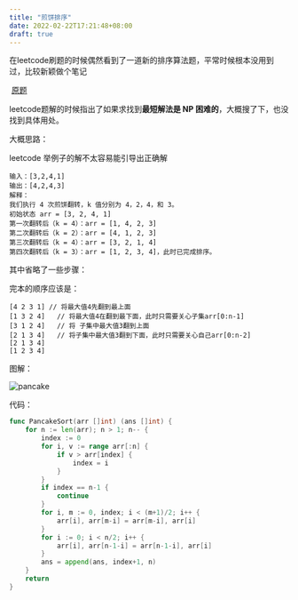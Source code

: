 ```yaml
---
title: "煎饼排序"
date: 2022-02-22T17:21:48+08:00
draft: true
---
```




​	在leetcode刷题的时候偶然看到了一道新的排序算法题，平常时候根本没用到过，比较新颖做个笔记

​	[原题](https://leetcode-cn.com/problems/pancake-sorting/)

leetcode题解的时候指出了如果求找到**最短解法是 NP 困难的**，大概搜了下，也没找到具体用处。

大概思路：

leetcode 举例子的解不太容易能引导出正确解

```
输入：[3,2,4,1]
输出：[4,2,4,3]
解释：
我们执行 4 次煎饼翻转，k 值分别为 4，2，4，和 3。
初始状态 arr = [3, 2, 4, 1]
第一次翻转后（k = 4）：arr = [1, 4, 2, 3]
第二次翻转后（k = 2）：arr = [4, 1, 2, 3]
第三次翻转后（k = 4）：arr = [3, 2, 1, 4]
第四次翻转后（k = 3）：arr = [1, 2, 3, 4]，此时已完成排序。 
```

其中省略了一些步骤：

完本的顺序应该是：

```
[4 2 3 1] // 将最大值4先翻到最上面
[1 3 2 4]	// 将最大值4在翻到最下面，此时只需要关心子集arr[0:n-1]
[3 1 2 4]	// 将 子集中最大值3翻到上面
[2 1 3 4]	// 将子集中最大值3翻到下面，此时只需要关心自己arr[0:n-2]
[2 1 3 4]	
[1 2 3 4]
```

图解：

![pancake](/Users/lsill/gitclone/nbook/static/images/sort/pancake.png)



代码：

```go
func PancakeSort(arr []int) (ans []int) {
	for n := len(arr); n > 1; n-- {
		index := 0
		for i, v := range arr[:n] {
			if v > arr[index] {
				index = i
			}
		}
		if index == n-1 {
			continue
		}
		for i, m := 0, index; i < (m+1)/2; i++ {
			arr[i], arr[m-i] = arr[m-i], arr[i]
		}
		for i := 0; i < n/2; i++ {
			arr[i], arr[n-1-i] = arr[n-1-i], arr[i]
		}
		ans = append(ans, index+1, n)
	}
	return
}
```




